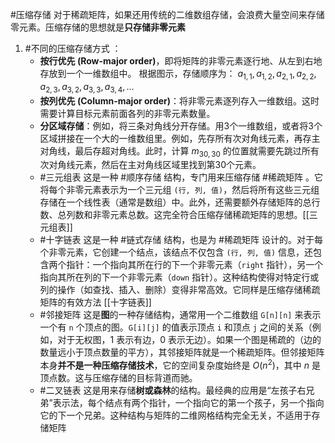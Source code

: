 #压缩存储 
对于稀疏矩阵，如果还用传统的二维数组存储，会浪费大量空间来存储零元素。压缩存储的思想就是**只存储非零元素**

1. #不同的压缩存储方式 ：
	-  **按行优先 (Row-major order)**，即将矩阵的非零元素逐行地、从左到右地存放到一个一维数组中。
		根据图示，存储顺序为：
		$a_{1,1}, a_{1,2}, a_{2,1}, a_{2,2}, a_{2,3}, a_{3,2}, a_{3,3}, a_{3,4}, \dots$
    *   **按列优先 (Column-major order)**：将非零元素逐列存入一维数组。这时需要计算目标元素前面各列的非零元素数量。
    *   **分区域存储**：例如，将三条对角线分开存储。用3个一维数组，或者将3个区域拼接在一个大的一维数组里。例如，先存所有次对角线元素，再存主对角线，最后存超对角线。此时，计算 $m_{30,30}$ 的位置就需要先跳过所有次对角线元素，然后在主对角线区域里找到第30个元素。
    * #三元组表  这是一种 #顺序存储 结构，专门用来压缩存储 #稀疏矩阵 。它将每个非零元素表示为一个三元组 `(行, 列, 值)`，然后将所有这些三元组存储在一个线性表（通常是数组）中。此外，还需要额外存储矩阵的总行数、总列数和非零元素总数。这完全符合压缩存储稀疏矩阵的思想。[[三元组表]] 
	 - #十字链表  这是一种 #链式存储 结构，也是为 #稀疏矩阵 设计的。对于每个非零元素，它创建一个结点，该结点不仅包含 `(行, 列, 值)` 信息，还包含两个指针：一个指向其所在行的下一个非零元素（`right` 指针），另一个指向其所在列的下一个非零元素（`down` 指针）。这种结构使得对特定行或列的操作（如查找、插入、删除）变得非常高效。它同样是压缩存储稀疏矩阵的有效方法  [[十字链表]] 
	 - #邻接矩阵 这是**图**的一种存储结构，通常用一个二维数组 `G[n][n]` 来表示一个有 `n` 个顶点的图。`G[i][j]` 的值表示顶点 `i` 和顶点 `j` 之间的关系（例如，对于无权图，1 表示有边，0 表示无边）。如果一个图是稀疏的（边的数量远小于顶点数量的平方），其邻接矩阵就是一个稀疏矩阵。但邻接矩阵本身**并不是一种压缩存储技术**，它的空间复杂度始终是 $O(n^2)$，其中 $n$ 是顶点数。这与压缩存储的目标背道而驰。
	 - #二叉链表  这是用来存储**树或森林**的结构。最经典的应用是“左孩子右兄弟”表示法，每个结点有两个指针，一个指向它的第一个孩子，另一个指向它的下一个兄弟。这种结构与矩阵的二维网格结构完全无关，不适用于存储矩阵 